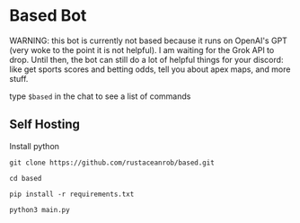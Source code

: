 # Based Bot

WARNING: this bot is currently not based because it runs on OpenAI's GPT (very woke to the point it is not helpful). I am waiting for the Grok API to drop. Until then, the bot can still do a lot of helpful things for your discord: like get sports scores and betting odds, tell you about apex maps, and more stuff.

type `$based` in the chat to see a list of commands

## Self Hosting

Install python

`git clone https://github.com/rustaceanrob/based.git`

`cd based`

`pip install -r requirements.txt`

`python3 main.py`
